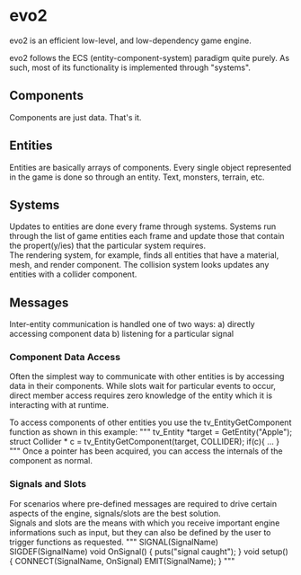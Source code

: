 # evo2
evo2 is an efficient low-level, and low-dependency game engine.

evo2 follows the ECS (entity-component-system) paradigm quite purely.
As such, most of its functionality is implemented through "systems".

## Components
Components are just data.  That's it.

## Entities
Entities are basically arrays of components.  Every single object represented
in the game is done so through an entity.  Text, monsters, terrain, etc.

## Systems
Updates to entities are done every frame through systems.
Systems run through the list of game entities each frame and update those that
contain the propert(y/ies) that the particular system requires.  
The rendering system, for example, finds all entities that have a material,
mesh, and render component.
The collision system looks updates any entities  with a collider component.

## Messages
Inter-entity communication is handled one of two ways:
 a) directly accessing component data
 b) listening for a particular signal

### Component Data Access
Often the simplest way to communicate with other entities is by accessing
data in their components.  While slots wait for particular events to occur,
direct member access requires zero knowledge of the entity which it is 
interacting with at runtime.

To access components of other entities you use the tv_EntityGetComponent
function as shown in this example:
"""
  tv_Entity *target = GetEntity("Apple");
  struct Collider * c = tv_EntityGetComponent(target, COLLIDER);
  if(c){
    ...
  }
"""
Once a pointer has been acquired, you can access the internals of the component
as normal.


### Signals and Slots
For scenarios where pre-defined messages are required to drive certain aspects
of the engine, signals/slots are the best solution.  
Signals and slots are the means with which you receive important engine
informations such as input, but they can also be defined by the user to trigger
functions as requested. 
"""
SIGNAL(SignalName)
SIGDEF(SignalName)
void OnSignal()
{
  puts("signal caught");
}
void setup()
{
  CONNECT(SignalName, OnSignal)
  EMIT(SignalName);
}
"""

